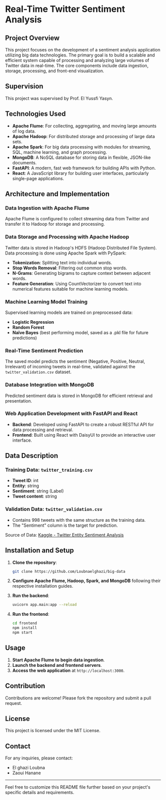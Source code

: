 # Real-Time Twitter Sentiment Analysis

## Project Overview
This project focuses on the development of a sentiment analysis application utilizing big data technologies. The primary goal is to build a scalable and efficient system capable of processing and analyzing large volumes of Twitter data in real-time. The core components include data ingestion, storage, processing, and front-end visualization.

## Supervision
This project was supervised by Prof. El Yussfi Yasyn.

## Technologies Used
- **Apache Flume**: For collecting, aggregating, and moving large amounts of log data.
- **Apache Hadoop**: For distributed storage and processing of large data sets.
- **Apache Spark**: For big data processing with modules for streaming, SQL, machine learning, and graph processing.
- **MongoDB**: A NoSQL database for storing data in flexible, JSON-like documents.
- **FastAPI**: A modern, fast web framework for building APIs with Python.
- **React**: A JavaScript library for building user interfaces, particularly single-page applications.

## Architecture and Implementation
### Data Ingestion with Apache Flume
Apache Flume is configured to collect streaming data from Twitter and transfer it to Hadoop for storage and processing.

### Data Storage and Processing with Apache Hadoop
Twitter data is stored in Hadoop's HDFS (Hadoop Distributed File System). Data processing is done using Apache Spark with PySpark:
- **Tokenization**: Splitting text into individual words.
- **Stop Words Removal**: Filtering out common stop words.
- **N-Grams**: Generating bigrams to capture context between adjacent words.
- **Feature Generation**: Using CountVectorizer to convert text into numerical features suitable for machine learning models.

### Machine Learning Model Training
Supervised learning models are trained on preprocessed data:
- **Logistic Regression**
- **Random Forest**
- **Naïve Bayes** (best performing model, saved as a .pkl file for future predictions)

### Real-Time Sentiment Prediction
The saved model predicts the sentiment (Negative, Positive, Neutral, Irrelevant) of incoming tweets in real-time, validated against the `twitter_validation.csv` dataset.

### Database Integration with MongoDB
Predicted sentiment data is stored in MongoDB for efficient retrieval and presentation.

### Web Application Development with FastAPI and React
- **Backend**: Developed using FastAPI to create a robust RESTful API for data processing and retrieval.
- **Frontend**: Built using React with DaisyUI to provide an interactive user interface.

## Data Description
### Training Data: `twitter_training.csv`
- **Tweet ID**: int
- **Entity**: string
- **Sentiment**: string (Label)
- **Tweet content**: string

### Validation Data: `twitter_validation.csv`
- Contains 998 tweets with the same structure as the training data.
- The "Sentiment" column is the target for prediction.

Source of Data: [Kaggle - Twitter Entity Sentiment Analysis](https://www.kaggle.com/datasets/jp797498e/twitter-entity-sentiment-analysis)

## Installation and Setup
1. **Clone the repository**:
    ```bash
    git clone https://github.com/Loubnaelghazi/big-data
    ```

2. **Configure Apache Flume, Hadoop, Spark, and MongoDB** following their respective installation guides.

3. **Run the backend**:
    ```bash
    uvicorn app.main:app --reload
    ```

4. **Run the frontend**:
    ```bash
    cd frontend
    npm install
    npm start
    ```

## Usage
1. **Start Apache Flume to begin data ingestion**.
2. **Launch the backend and frontend servers**.
3. **Access the web application** at `http://localhost:3000`.

## Contribution
Contributions are welcome! Please fork the repository and submit a pull request.

## License
This project is licensed under the MIT License.

## Contact
For any inquiries, please contact:
- El ghazi Loubna
- Zaoui Hanane

---

Feel free to customize this README file further based on your project's specific details and requirements.

